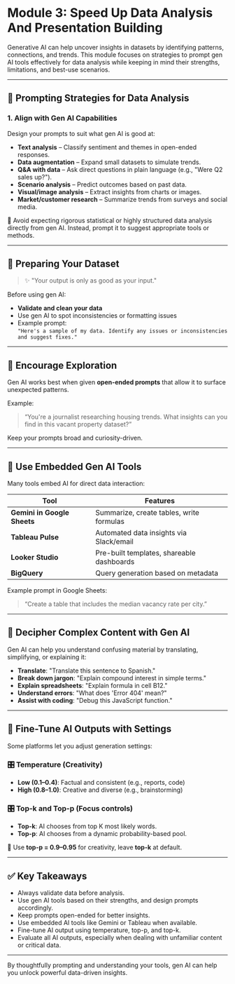 # Module 3: Speed Up Data Analysis And Presentation Building

Generative AI can help uncover insights in datasets by identifying patterns, connections, and trends. This module focuses on strategies to prompt gen AI tools effectively for data analysis while keeping in mind their strengths, limitations, and best-use scenarios.

---

## 🔹 Prompting Strategies for Data Analysis

### 1. **Align with Gen AI Capabilities**
Design your prompts to suit what gen AI is good at:
- **Text analysis** – Classify sentiment and themes in open-ended responses.
- **Data augmentation** – Expand small datasets to simulate trends.
- **Q&A with data** – Ask direct questions in plain language (e.g., "Were Q2 sales up?").
- **Scenario analysis** – Predict outcomes based on past data.
- **Visual/image analysis** – Extract insights from charts or images.
- **Market/customer research** – Summarize trends from surveys and social media.

🛑 Avoid expecting rigorous statistical or highly structured data analysis directly from gen AI. Instead, prompt it to suggest appropriate tools or methods.

---

## 🔹 Preparing Your Dataset

> ✨ "Your output is only as good as your input."

Before using gen AI:
- **Validate and clean your data**  
- Use gen AI to spot inconsistencies or formatting issues  
- Example prompt:  
  `"Here's a sample of my data. Identify any issues or inconsistencies and suggest fixes."`

---

## 🔹 Encourage Exploration

Gen AI works best when given **open-ended prompts** that allow it to surface unexpected patterns.

Example:  
> “You're a journalist researching housing trends. What insights can you find in this vacant property dataset?”

Keep your prompts broad and curiosity-driven.

---

## 🔹 Use Embedded Gen AI Tools

Many tools embed AI for direct data interaction:

| Tool | Features |
|------|----------|
| **Gemini in Google Sheets** | Summarize, create tables, write formulas |
| **Tableau Pulse** | Automated data insights via Slack/email |
| **Looker Studio** | Pre-built templates, shareable dashboards |
| **BigQuery** | Query generation based on metadata |

Example prompt in Google Sheets:  
> “Create a table that includes the median vacancy rate per city.”

---

## 🔹 Decipher Complex Content with Gen AI

Gen AI can help you understand confusing material by translating, simplifying, or explaining it:

- **Translate**: "Translate this sentence to Spanish."
- **Break down jargon**: "Explain compound interest in simple terms."
- **Explain spreadsheets**: "Explain formula in cell B12."
- **Understand errors**: "What does 'Error 404' mean?"
- **Assist with coding**: "Debug this JavaScript function."

---

## 🔹 Fine-Tune AI Outputs with Settings

Some platforms let you adjust generation settings:

### 🎛 Temperature (Creativity)
- **Low (0.1–0.4)**: Factual and consistent (e.g., reports, code)
- **High (0.8–1.0)**: Creative and diverse (e.g., brainstorming)

### 🎛 Top-k and Top-p (Focus controls)
- **Top-k**: AI chooses from top K most likely words.
- **Top-p**: AI chooses from a dynamic probability-based pool.

🔸 Use **top-p = 0.9–0.95** for creativity, leave **top-k** at default.

---

## ✅ Key Takeaways

- Always validate data before analysis.
- Use gen AI tools based on their strengths, and design prompts accordingly.
- Keep prompts open-ended for better insights.
- Use embedded AI tools like Gemini or Tableau when available.
- Fine-tune AI output using temperature, top-p, and top-k.
- Evaluate all AI outputs, especially when dealing with unfamiliar content or critical data.

---

By thoughtfully prompting and understanding your tools, gen AI can help you unlock powerful data-driven insights.

